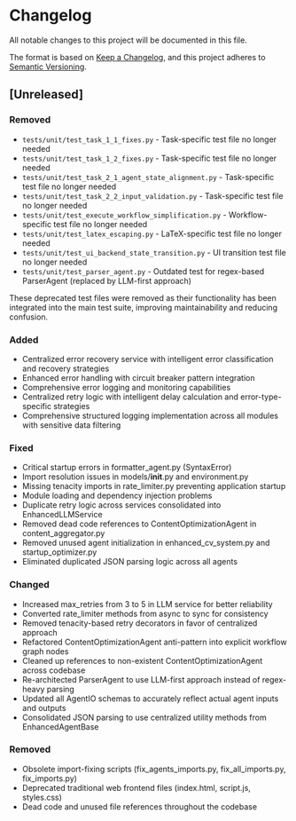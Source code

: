# Changelog

All notable changes to this project will be documented in this file.

The format is based on [Keep a Changelog](https://keepachangelog.com/en/1.0.0/),
and this project adheres to [Semantic Versioning](https://semver.org/spec/v2.0.0.html).

## [Unreleased]

### Removed
- `tests/unit/test_task_1_1_fixes.py` - Task-specific test file no longer needed
- `tests/unit/test_task_1_2_fixes.py` - Task-specific test file no longer needed
- `tests/unit/test_task_2_1_agent_state_alignment.py` - Task-specific test file no longer needed
- `tests/unit/test_task_2_2_input_validation.py` - Task-specific test file no longer needed
- `tests/unit/test_execute_workflow_simplification.py` - Workflow-specific test file no longer needed
- `tests/unit/test_latex_escaping.py` - LaTeX-specific test file no longer needed
- `tests/unit/test_ui_backend_state_transition.py` - UI transition test file no longer needed
- `tests/unit/test_parser_agent.py` - Outdated test for regex-based ParserAgent (replaced by LLM-first approach)

These deprecated test files were removed as their functionality has been integrated into the main test suite, improving maintainability and reducing confusion.

### Added
- Centralized error recovery service with intelligent error classification and recovery strategies
- Enhanced error handling with circuit breaker pattern integration
- Comprehensive error logging and monitoring capabilities
- Centralized retry logic with intelligent delay calculation and error-type-specific strategies
- Comprehensive structured logging implementation across all modules with sensitive data filtering

### Fixed
- Critical startup errors in formatter_agent.py (SyntaxError)
- Import resolution issues in models/__init__.py and environment.py
- Missing tenacity imports in rate_limiter.py preventing application startup
- Module loading and dependency injection problems
- Duplicate retry logic across services consolidated into EnhancedLLMService
- Removed dead code references to ContentOptimizationAgent in content_aggregator.py
- Removed unused agent initialization in enhanced_cv_system.py and startup_optimizer.py
- Eliminated duplicated JSON parsing logic across all agents

### Changed
- Increased max_retries from 3 to 5 in LLM service for better reliability
- Converted rate_limiter methods from async to sync for consistency
- Removed tenacity-based retry decorators in favor of centralized approach
- Refactored ContentOptimizationAgent anti-pattern into explicit workflow graph nodes
- Cleaned up references to non-existent ContentOptimizationAgent across codebase
- Re-architected ParserAgent to use LLM-first approach instead of regex-heavy parsing
- Updated all AgentIO schemas to accurately reflect actual agent inputs and outputs
- Consolidated JSON parsing to use centralized utility methods from EnhancedAgentBase

### Removed
- Obsolete import-fixing scripts (fix_agents_imports.py, fix_all_imports.py, fix_imports.py)
- Deprecated traditional web frontend files (index.html, script.js, styles.css)
- Dead code and unused file references throughout the codebase
